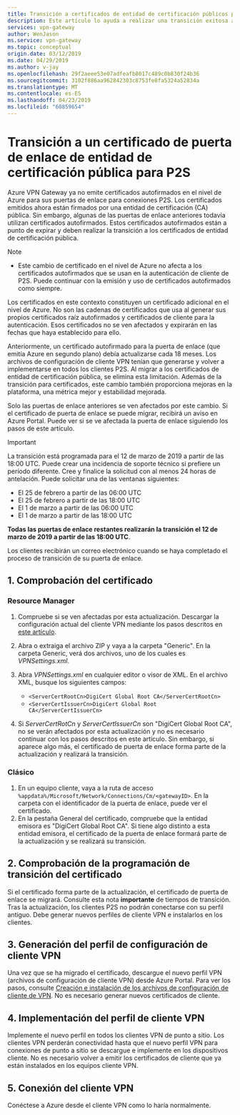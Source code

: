 ```yaml
---
title: Transición a certificados de entidad de certificación públicos para puertas de enlace P2S | Azure VPN Gateway | Microsoft Docs
description: Este artículo lo ayuda a realizar una transición exitosa a los nuevos certificados de entidad de certificación públicos para puertas de enlace P2S.
services: vpn-gateway
author: WenJason
ms.service: vpn-gateway
ms.topic: conceptual
origin.date: 03/12/2019
ms.date: 04/29/2019
ms.author: v-jay
ms.openlocfilehash: 29f2aeee53e07adfeafb8017c489c0b830f24b36
ms.sourcegitcommit: 3102f886aa962842303c8753fe8fa5324a52834a
ms.translationtype: MT
ms.contentlocale: es-ES
ms.lasthandoff: 04/23/2019
ms.locfileid: "60859654"
---
```

# <a name="transition-to-a-public-ca-gateway-certificate-for-p2s"></a>Transición a un certificado de puerta de enlace de entidad de certificación pública para P2S

Azure VPN Gateway ya no emite certificados autofirmados en el nivel de Azure para sus puertas de enlace para conexiones P2S. Los certificados emitidos ahora están firmados por una entidad de certificación (CA) pública. Sin embargo, algunas de las puertas de enlace anteriores todavía utilizan certificados autofirmados. Estos certificados autofirmados están a punto de expirar y deben realizar la transición a los certificados de entidad de certificación pública.

>[!NOTE]
> * Este cambio de certificado en el nivel de Azure no afecta a los certificados autofirmados que se usan en la autenticación de cliente de P2S. Puede continuar con la emisión y uso de certificados autofirmados como siempre.
>

Los certificados en este contexto constituyen un certificado adicional en el nivel de Azure. No son las cadenas de certificados que usa al generar sus propios certificados raíz autofirmados y certificados de cliente para la autenticación. Esos certificados no se ven afectados y expirarán en las fechas que haya establecido para ello.

Anteriormente, un certificado autofirmado para la puerta de enlace (que emitía Azure en segundo plano) debía actualizarse cada 18 meses. Los archivos de configuración de cliente VPN tenían que generarse y volver a implementarse en todos los clientes P2S. Al migrar a los certificados de entidad de certificación pública, se elimina esta limitación. Además de la transición para certificados, este cambio también proporciona mejoras en la plataforma, una métrica mejor y estabilidad mejorada.

Solo las puertas de enlace anteriores se ven afectados por este cambio. Si el certificado de puerta de enlace se puede migrar, recibirá un aviso en Azure Portal. Puede ver si se ve afectada la puerta de enlace siguiendo los pasos de este artículo.

> [!IMPORTANT]
> La transición está programada para el 12 de marzo de 2019 a partir de las 18:00 UTC. Puede crear una incidencia de soporte técnico si prefiere un período diferente. Cree y finalice la solicitud con al menos 24 horas de antelación.  Puede solicitar una de las ventanas siguientes:
>
> * El 25 de febrero a partir de las 06:00 UTC
> * El 25 de febrero a partir de las 18:00 UTC
> * El 1 de marzo a partir de las 06:00 UTC
> * El 1 de marzo a partir de las 18:00 UTC
>
> **Todas las puertas de enlace restantes realizarán la transición el 12 de marzo de 2019 a partir de las 18:00 UTC**.
>
> Los clientes recibirán un correo electrónico cuando se haya completado el proceso de transición de su puerta de enlace.
> 

## <a name="1-verify-your-certificate"></a>1. Comprobación del certificado

### <a name="resource-manager"></a>Resource Manager

1. Compruebe si se ven afectadas por esta actualización. Descargar la configuración actual del cliente VPN mediante los pasos descritos en [este artículo](point-to-site-vpn-client-configuration-azure-cert.md).

2. Abra o extraiga el archivo ZIP y vaya a la carpeta "Generic". En la carpeta Generic, verá dos archivos, uno de los cuales es *VPNSettings.xml*.
3. Abra *VPNSettings.xml* en cualquier editor o visor de XML. En el archivo XML, busque los siguientes campos:

   * `<ServerCertRootCn>DigiCert Global Root CA</ServerCertRootCn>`
   * `<ServerCertIssuerCn>DigiCert Global Root CA</ServerCertIssuerCn>`
4. Si *ServerCertRotCn* y *ServerCertIssuerCn* son "DigiCert Global Root CA", no se verán afectados por esta actualización y no es necesario continuar con los pasos descritos en este artículo. Sin embargo, si aparece algo más, el certificado de puerta de enlace forma parte de la actualización y realizará la transición.

### <a name="classic"></a>Clásico

1. En un equipo cliente, vaya a la ruta de acceso `%appdata%/Microsoft/Network/Connections/Cm/<gatewayID>`. En la carpeta con el identificador de la puerta de enlace, puede ver el certificado.
2. En la pestaña General del certificado, compruebe que la entidad emisora es "DigiCert Global Root CA". Si tiene algo distinto a esta entidad emisora, el certificado de la puerta de enlace formará parte de la actualización y se realizará su transición.

## <a name="2-check-certificate-transition-schedule"></a>2. Comprobación de la programación de transición del certificado

Si el certificado forma parte de la actualización, el certificado de puerta de enlace se migrará. Consulte esta nota **importante** de tiempos de transición. Tras la actualización, los clientes P2S no podrán conectarse con su perfil antiguo. Debe generar nuevos perfiles de cliente VPN e instalarlos en los clientes.

## <a name="3-generate-vpn-client-configuration-profile"></a>3. Generación del perfil de configuración de cliente VPN

Una vez que se ha migrado el certificado, descargue el nuevo perfil VPN (archivos de configuración de cliente VPN) desde Azure Portal. Para ver los pasos, consulte [Creación e instalación de los archivos de configuración de cliente de VPN](point-to-site-vpn-client-configuration-azure-cert.md). No es necesario generar nuevos certificados de cliente.

## <a name="4-deploy-vpn-client-profile"></a>4. Implementación del perfil de cliente VPN

Implemente el nuevo perfil en todos los clientes VPN de punto a sitio. Los clientes VPN perderán conectividad hasta que el nuevo perfil VPN para conexiones de punto a sitio se descargue e implemente en los dispositivos cliente. No es necesario volver a emitir los certificados de cliente que ya están instalados en los equipos cliente VPN.

## <a name="5-connect-the-vpn-client"></a>5. Conexión del cliente VPN

Conéctese a Azure desde el cliente VPN como lo haría normalmente.